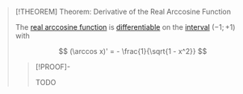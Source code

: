 >[!THEOREM] Theorem: Derivative of the Real Arccosine Function
>
>The [real arccosine function](Real%20Arccosine%20Function.md) is [differentiable](../../../Differentiation/Differentiability%20of%20Real%20Functions.md) on the [interval](../../../../../../../Set%20Theory/Ordering/Intervals.md) $(-1;+1)$ with
>
>$$
>(\arccos x)' = - \frac{1}{\sqrt{1 - x^2}}
>$$
>
>>[!PROOF]-
>>
>>TODO
>>
>